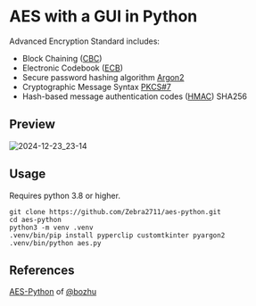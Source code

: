 # AES with a GUI in Python
Advanced Encryption Standard includes:
- Block Chaining ([CBC](https://nvlpubs.nist.gov/nistpubs/legacy/sp/nistspecialpublication800-38a.pdf#page=17))
- Electronic Codebook ([ECB](https://nvlpubs.nist.gov/nistpubs/legacy/sp/nistspecialpublication800-38a.pdf#page=16))
- Secure password hashing algorithm [Argon2](https://www.rfc-editor.org/rfc/rfc9106)
- Cryptographic Message Syntax [PKCS#7](https://datatracker.ietf.org/doc/html/rfc2315)
- Hash-based message authentication codes ([HMAC](https://nvlpubs.nist.gov/nistpubs/FIPS/NIST.FIPS.198-1.pdf)) SHA256
  
## Preview

![2024-12-23_23-14](https://github.com/user-attachments/assets/4c377459-d82e-4e05-a0b6-4b12167d88be)

## Usage
Requires python 3.8 or higher.
```
git clone https://github.com/Zebra2711/aes-python.git
cd aes-python
python3 -m venv .venv
.venv/bin/pip install pyperclip customtkinter pyargon2
.venv/bin/python aes.py
```
## References
[AES-Python](https://github.com/bozhu/AES-Python) of [@bozhu](https://github.com/bozhu)
